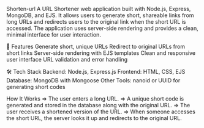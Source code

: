  Shorten-url
A URL Shortener web application built with Node.js, Express, MongoDB, and EJS. It allows users to generate short, shareable links from long URLs and redirects users to the original link when the short URL is accessed. The application uses server-side rendering and provides a clean, minimal interface for user interaction.

🚀 Features
 Generate short, unique URLs
 Redirect to original URLs from short links
 Server-side rendering with EJS templates
 Clean and responsive user interface
 URL validation and error handling

🛠️ Tech Stack
 Backend: Node.js, Express.js
 Frontend: HTML, CSS, EJS
 Database: MongoDB with Mongoose
 Other Tools: nanoid or UUID for generating short codes

How It Works
 => The user enters a long URL.
 => A unique short code is generated and stored in the database along with the original URL.
 => The user receives a shortened version of the URL.
 => When someone accesses the short URL, the server looks it up and redirects to the original URL.

